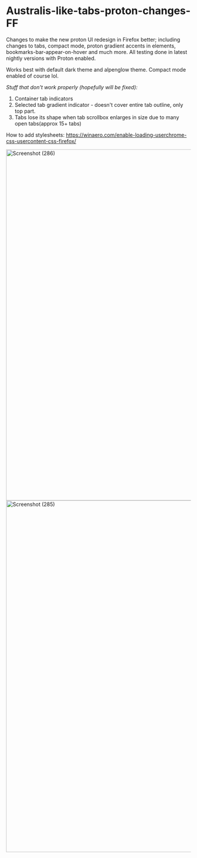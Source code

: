 # Australis-like-tabs-proton-changes-FF
Changes to make the new proton UI redesign in Firefox better; including changes to tabs, compact mode, proton gradient accents in elements, bookmarks-bar-appear-on-hover and much more. All testing done in latest nightly versions with Proton enabled.

Works best with default dark theme and alpenglow theme. Compact mode enabled of course lol.

_Stuff that don't work properly (hopefully will be fixed):_
1. Container tab indicators
2. Selected tab gradient indicator - doesn't cover entire tab outline, only top part.
3. Tabs lose its shape when tab scrollbox enlarges in size due to many open tabs(approx 15+ tabs)

How to add stylesheets: https://winaero.com/enable-loading-userchrome-css-usercontent-css-firefox/

<img width="957" alt="Screenshot (286)" src="https://user-images.githubusercontent.com/56472130/119192124-a7e82d00-ba90-11eb-9942-f543acde414f.png">

<img width="959" alt="Screenshot (285)" src="https://user-images.githubusercontent.com/56472130/119192265-e4b42400-ba90-11eb-80ea-5a17fa27d0a1.png">

